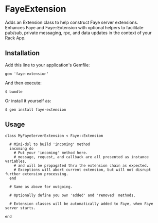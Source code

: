 # FayeExtension

Adds an Extension class to help construct Faye server extensions. Enhances Faye and Faye::Extension with optional helpers to facilitate pub/sub, private messaging, rpc, and data updates in the context of your Rack App.


## Installation

Add this line to your application's Gemfile:

    gem 'faye-extension'


And then execute:

    $ bundle

Or install it yourself as:

    $ gem install faye-extension

## Usage

    class MyFayeServerExtension < Faye::Extension

      # Mini-dsl to build 'incoming' method
      incoming do
        # Put your 'incoming' method here.
        # message, request, and callback are all presented as instance variables,
        # and will be propagated thru the extension chain as expected.
        # Exceptions will abort current extension, but will not disrupt further extension processing.
      end
      
      # Same as above for outgoing.
      
      # Optionally define you own 'added' and 'removed' methods.
      
      # Extension classes will be automatically added to Faye, when Faye server starts.
      
    end

